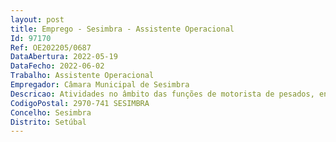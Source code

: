```yaml
--- 
layout: post
title: Emprego - Sesimbra - Assistente Operacional
Id: 97170
Ref: OE202205/0687
DataAbertura: 2022-05-19
DataFecho: 2022-06-02
Trabalho: Assistente Operacional
Empregador: Câmara Municipal de Sesimbra
Descricao: Atividades no âmbito das funções de motorista de pesados, enquadradas no conteúdo funcional correspondente à carreira e categoria de Assistente Operacional, nos termos estabelecidos no anexo à LTFP, nomeadamente condução de máquinas pesadas e veículos especiais, para o exercício funções na Divisão de Logística e Gestão de Frota.
CodigoPostal: 2970-741 SESIMBRA
Concelho: Sesimbra
Distrito: Setúbal
--- 
```

